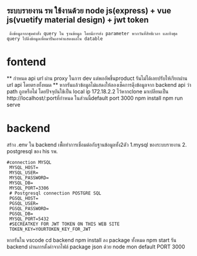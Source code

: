 ## ระบบรายงาน รพ ใช้งานด้วย node js(express) + vue js(vuetify material design) + jwt token

     ดึงข้อมูลจากชุดคำสั่ง query ใน ฐานข้อมูล โดยมีการส่ง parameter พวกวันที่สิทธิเวลา และยิงชุด query ไปดึงข้อมูลเพื่อมาปั่นเอาค่าแสดงผลใน datable
  
  
# fontend

** กำหนด api url ผ่าน proxy ในการ dev แต่พออัพขึ้นproduct รันไม่ได้เลยปรับให้เรียกผ่าน url api โดยตรงทั้งหมด ** 
หากรันแล้วข้อมูลไม่แสดงให้ลองเช็คการดุึงข้อมูลจาก backend api ว่า path ถูกหรือไม่
โดยปัจจุบันใช้เป็น local ip 172.18.2.2 ไว้หากclone มาเปลียนเป็น http://localhost/:portที่กำหนด ในส่วนนี้default port 3000
npm install
npm run serve

# backend
สร้าง  .env ใน backend เพื้่อทำการเชื่อมต่อกับฐานข้อมูลทั้ง2ตัว 1.mysql ของระบบรายงาน 2. postgresql ของ his รพ.
   
    #connection MYSQL
     MYSQL_HOST=
     MYSQL_USER=
     MYSQL_PASSWORD=
     MYSQL_DB=
     MYSQL_PORT=3306
     # Postgresql connection POSTGRE SQL
     PGSQL_HOST=
     PGSQL_USER=
     PGSQL_PASSWORD=
     PGSQL_DB=
     MYSQL_PORT=5432
     #SECREATKEY FOR JWT TOKEN ON THIS WEB SITE
     TOKEN_KEY=YOURTOKEN_KEY_FOR_JWT

หากรันใน vscode 
cd backend
npm install ลง package ทั้งหมด
npm start  รัน backend ผ่านการตั้งค่าจากไฟล์ package json ด้วย node mon default PORT 3000


